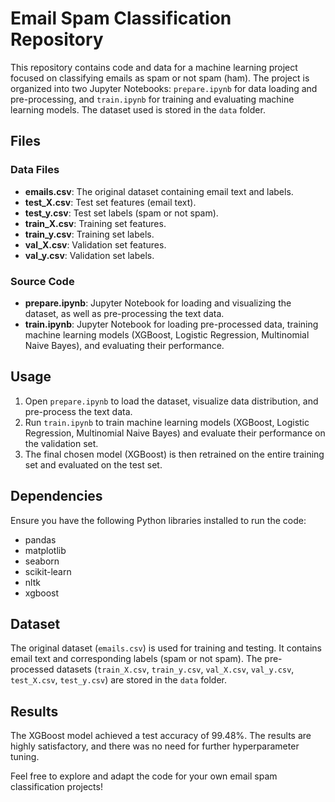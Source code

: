 # Email Spam Classification Repository

This repository contains code and data for a machine learning project focused on classifying emails as spam or not spam (ham). The project is organized into two Jupyter Notebooks: `prepare.ipynb` for data loading and pre-processing, and `train.ipynb` for training and evaluating machine learning models. The dataset used is stored in the `data` folder.

## Files

### Data Files
- **emails.csv**: The original dataset containing email text and labels.
- **test_X.csv**: Test set features (email text).
- **test_y.csv**: Test set labels (spam or not spam).
- **train_X.csv**: Training set features.
- **train_y.csv**: Training set labels.
- **val_X.csv**: Validation set features.
- **val_y.csv**: Validation set labels.

### Source Code
- **prepare.ipynb**: Jupyter Notebook for loading and visualizing the dataset, as well as pre-processing the text data.
- **train.ipynb**: Jupyter Notebook for loading pre-processed data, training machine learning models (XGBoost, Logistic Regression, Multinomial Naive Bayes), and evaluating their performance.

## Usage

1. Open `prepare.ipynb` to load the dataset, visualize data distribution, and pre-process the text data.
2. Run `train.ipynb` to train machine learning models (XGBoost, Logistic Regression, Multinomial Naive Bayes) and evaluate their performance on the validation set.
3. The final chosen model (XGBoost) is then retrained on the entire training set and evaluated on the test set.

## Dependencies

Ensure you have the following Python libraries installed to run the code:

- pandas
- matplotlib
- seaborn
- scikit-learn
- nltk
- xgboost

## Dataset

The original dataset (`emails.csv`) is used for training and testing. It contains email text and corresponding labels (spam or not spam). The pre-processed datasets (`train_X.csv`, `train_y.csv`, `val_X.csv`, `val_y.csv`, `test_X.csv`, `test_y.csv`) are stored in the `data` folder.

## Results

The XGBoost model achieved a test accuracy of 99.48%. The results are highly satisfactory, and there was no need for further hyperparameter tuning.

Feel free to explore and adapt the code for your own email spam classification projects!
